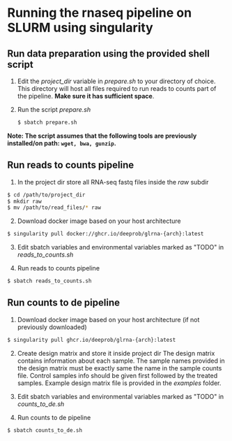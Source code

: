 # Running the rnaseq pipeline on SLURM using singularity

## Run data preparation using the provided shell script

1. Edit the *project_dir* variable in *prepare.sh* to your directory of choice. This directory will host all files required to run reads to counts part of the pipeline. __Make sure it has sufficient space__. 

2. Run the script *prepare.sh*
    ```bash
    $ sbatch prepare.sh
    ```

**Note: The script assumes that the following tools are previously installed/on path: ```wget, bwa, gunzip```.**


## Run reads to counts pipeline

1. In the project dir store all RNA-seq fastq files inside the *raw* subdir
```bash
$ cd /path/to/project_dir
$ mkdir raw
$ mv /path/to/read_files/* raw
```

2. Download docker image based on your host architecture
```bash
$ singularity pull docker://ghcr.io/deeprob/glrna-{arch}:latest
```

3. Edit sbatch variables and environmental variables marked as "TODO" in *reads_to_counts.sh*

4. Run reads to counts pipeline
```bash
$ sbatch reads_to_counts.sh
```

## Run counts to de pipeline

1. Download docker image based on your host architecture (if not previously downloaded)
```bash
$ singularity pull ghcr.io/deeprob/glrna-{arch}:latest
```

2. Create design matrix and store it inside project dir
The design matrix contains information about each sample. The sample names provided in the design matrix must be exactly same the name in the sample counts file. Control samples info should be given first followed by the treated samples. Example design matrix file is provided in the *examples* folder.

3. Edit sbatch variables and environmental variables marked as "TODO" in *counts_to_de.sh*

4. Run counts to de pipeline
```bash
$ sbatch counts_to_de.sh
```
